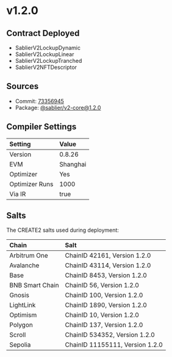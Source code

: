 # v1.2.0

## Contract Deployed

- SablierV2LockupDynamic
- SablierV2LockupLinear
- SablierV2LockupTranched
- SablierV2NFTDescriptor

## Sources

- Commit: [73356945](https://github.com/sablier-labs/v2-core/commit/73356945b53e8dd4112f34f3e2c63c278c4a5239)
- Package: [@sablier/v2-core@1.2.0](https://npmjs.com/package/@sablier/v2-core/v/1.2.0)

## Compiler Settings

| Setting        | Value    |
| :------------- | :------- |
| Version        | 0.8.26   |
| EVM            | Shanghai |
| Optimizer      | Yes      |
| Optimizer Runs | 1000     |
| Via IR         | true     |

## Salts

The CREATE2 salts used during deployment:

| Chain           | Salt                            |
| :-------------- | :------------------------------ |
| Arbitrum One    | ChainID 42161, Version 1.2.0    |
| Avalanche       | ChainID 43114, Version 1.2.0    |
| Base            | ChainID 8453, Version 1.2.0     |
| BNB Smart Chain | ChainID 56, Version 1.2.0       |
| Gnosis          | ChainID 100, Version 1.2.0      |
| LightLink       | ChainID 1890, Version 1.2.0     |
| Optimism        | ChainID 10, Version 1.2.0       |
| Polygon         | ChainID 137, Version 1.2.0      |
| Scroll          | ChainID 534352, Version 1.2.0   |
| Sepolia         | ChainID 11155111, Version 1.2.0 |
